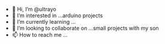 - 👋 Hi, I’m @ultrayo
- 👀 I’m interested in ...arduino projects
- 🌱 I’m currently learning ...
- 💞️ I’m looking to collaborate on ...small projects with my son
- 📫 How to reach me ...

<!---
ultrayo/ultrayo is a ✨ special ✨ repository because its `README.md` (this file) appears on your GitHub profile.
You can click the Preview link to take a look at your changes.
--->

